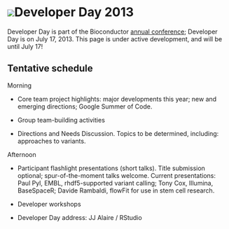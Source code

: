 # ![](/images/icons/magnifier.gif)Developer Day 2013

Developer Day is part of the Bioconductor
[annual conference](/bioc2013); Developer Day is on July 17,
2013. This page is under active development, and will be until July
17!

## Tentative schedule

Morning

- Core team project highlights: major developments this year; new and
  emerging directions; Google Summer of Code.

- Group team-building activities

- Directions and Needs Discussion. Topics to be determined, including:
  approaches to variants.

Afternoon

- Participant flashlight presentations (short talks). Title submission
  optional; spur-of-the-moment talks welcome. Current presentations:
  Paul Pyl, EMBL, rhdf5-supported variant calling; Tony Cox, Illumina,
  BaseSpaceR; Davide Rambaldi, flowFit for use in stem cell research.

- Developer workshops

- Developer Day address: JJ Alaire / RStudio
